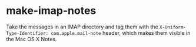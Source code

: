 # make-imap-notes

Take the messages in an IMAP directory and tag them with the `X-Uniform-Type-Identifier: com.apple.mail-note` header, which makes them visible in the Mac OS X Notes.
